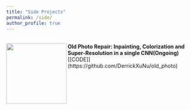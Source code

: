 ```yaml
---
title: "Side Projects"
permalink: /side/
author_profile: true
---
```

<br>
<img align="left" width="160" height="160" src="https://derrickxunu.github.io/files/OLD_PHOTO.PNG">
<b>Old Photo Repair: Inpainting, Colorization and Super-Resolution in a single CNN(Ongoing)</b> <br> 
[[CODE]](https://github.com/DerrickXuNu/old_photo) <br>



